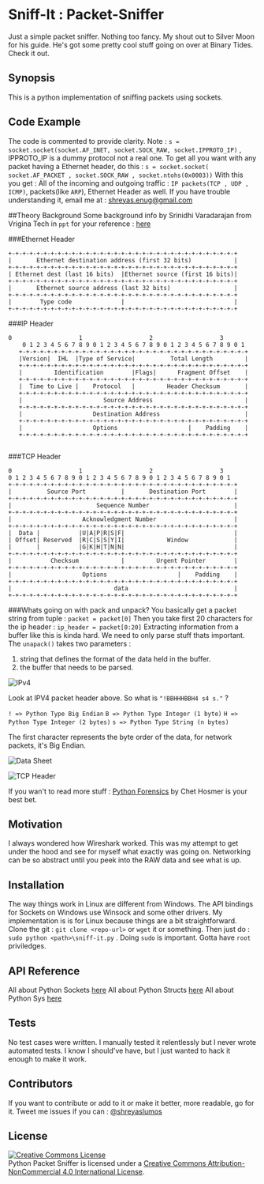 # Sniff-It : Packet-Sniffer
Just a simple packet sniffer. Nothing too fancy. 
My shout out to Silver Moon for his guide. He's got some pretty cool stuff going on over at Binary Tides. Check it out.

## Synopsis
This is a python implementation of sniffing packets using sockets.

## Code Example
The code is commented to provide clarity.
Note :  `s = socket.socket(socket.AF_INET, socket.SOCK_RAW, socket.IPPROTO_IP)` , IPPROTO_IP is a dummy protocol not a real one.
To get all you want with any packet having a Ethernet header, do this : `s = socket.socket( socket.AF_PACKET , socket.SOCK_RAW , socket.ntohs(0x0003))`
With this you get : All of the incoming and outgoing traffic : `IP packets(TCP , UDP , ICMP)`, packets(like `ARP`), Ethernet Header as well.
If you have trouble understanding it, email me at : [shreyas.enug@gmail.com](shreyas.enug@gmail.com)

##Theory Background
Some background info by Srinidhi Varadarajan from Vrigina Tech in `ppt` for your reference : [here](http://courses.cs.vt.edu/cs4254/fall04/slides/raw_1.pdf)


###Ethernet Header
```
+-+-+-+-+-+-+-+-+-+-+-+-+-+-+-+-+-+-+-+-+-+-+-+-+-+-+-+-+-+-+-+-+
|       Ethernet destination address (first 32 bits)            |
+-+-+-+-+-+-+-+-+-+-+-+-+-+-+-+-+-+-+-+-+-+-+-+-+-+-+-+-+-+-+-+-+
| Ethernet dest (last 16 bits)  |Ethernet source (first 16 bits)|
+-+-+-+-+-+-+-+-+-+-+-+-+-+-+-+-+-+-+-+-+-+-+-+-+-+-+-+-+-+-+-+-+
|       Ethernet source address (last 32 bits)                  |
+-+-+-+-+-+-+-+-+-+-+-+-+-+-+-+-+-+-+-+-+-+-+-+-+-+-+-+-+-+-+-+-+
|        Type code              |                               |
+-+-+-+-+-+-+-+-+-+-+-+-+-+-+-+-+-+-+-+-+-+-+-+-+-+-+-+-+-+-+-+-+

```
###IP Header
```
0                   1                   2                   3   
    0 1 2 3 4 5 6 7 8 9 0 1 2 3 4 5 6 7 8 9 0 1 2 3 4 5 6 7 8 9 0 1 
   +-+-+-+-+-+-+-+-+-+-+-+-+-+-+-+-+-+-+-+-+-+-+-+-+-+-+-+-+-+-+-+-+
   |Version|  IHL  |Type of Service|          Total Length         |
   +-+-+-+-+-+-+-+-+-+-+-+-+-+-+-+-+-+-+-+-+-+-+-+-+-+-+-+-+-+-+-+-+
   |         Identification        |Flags|      Fragment Offset    |
   +-+-+-+-+-+-+-+-+-+-+-+-+-+-+-+-+-+-+-+-+-+-+-+-+-+-+-+-+-+-+-+-+
   |  Time to Live |    Protocol   |         Header Checksum       |
   +-+-+-+-+-+-+-+-+-+-+-+-+-+-+-+-+-+-+-+-+-+-+-+-+-+-+-+-+-+-+-+-+
   |                       Source Address                          |
   +-+-+-+-+-+-+-+-+-+-+-+-+-+-+-+-+-+-+-+-+-+-+-+-+-+-+-+-+-+-+-+-+
   |                    Destination Address                        |
   +-+-+-+-+-+-+-+-+-+-+-+-+-+-+-+-+-+-+-+-+-+-+-+-+-+-+-+-+-+-+-+-+
   |                    Options                    |    Padding    |
   +-+-+-+-+-+-+-+-+-+-+-+-+-+-+-+-+-+-+-+-+-+-+-+-+-+-+-+-+-+-+-+-+
   
```
###TCP Header
```
0                   1                   2                   3
0 1 2 3 4 5 6 7 8 9 0 1 2 3 4 5 6 7 8 9 0 1 2 3 4 5 6 7 8 9 0 1
+-+-+-+-+-+-+-+-+-+-+-+-+-+-+-+-+-+-+-+-+-+-+-+-+-+-+-+-+-+-+-+-+
|          Source Port          |       Destination Port        |
+-+-+-+-+-+-+-+-+-+-+-+-+-+-+-+-+-+-+-+-+-+-+-+-+-+-+-+-+-+-+-+-+
|                        Sequence Number                        |
+-+-+-+-+-+-+-+-+-+-+-+-+-+-+-+-+-+-+-+-+-+-+-+-+-+-+-+-+-+-+-+-+
|                    Acknowledgment Number                      |
+-+-+-+-+-+-+-+-+-+-+-+-+-+-+-+-+-+-+-+-+-+-+-+-+-+-+-+-+-+-+-+-+
|  Data |           |U|A|P|R|S|F|                               |
| Offset| Reserved  |R|C|S|S|Y|I|            Window             |
|       |           |G|K|H|T|N|N|                               |
+-+-+-+-+-+-+-+-+-+-+-+-+-+-+-+-+-+-+-+-+-+-+-+-+-+-+-+-+-+-+-+-+
|           Checksum            |         Urgent Pointer        |
+-+-+-+-+-+-+-+-+-+-+-+-+-+-+-+-+-+-+-+-+-+-+-+-+-+-+-+-+-+-+-+-+
|                    Options                    |    Padding    |
+-+-+-+-+-+-+-+-+-+-+-+-+-+-+-+-+-+-+-+-+-+-+-+-+-+-+-+-+-+-+-+-+
|                             data                              |
+-+-+-+-+-+-+-+-+-+-+-+-+-+-+-+-+-+-+-+-+-+-+-+-+-+-+-+-+-+-+-+-+
```

###Whats going on with pack and unpack?
You basically get a packet string from tuple : `packet = packet[0]`
Then you take first 20 characters for the ip header : `ip_header = packet[0:20]`
Extracting information from a buffer like this is kinda hard. We need to only parse stuff thats important.
The `unapack()` takes two parameters : 
1. string that defines the format of the data held in the buffer.
2. the buffer that needs to be parsed.

![IPv4](https://github.com/shreyasgune/Packet-Sniffer/blob/master/ipv4format.PNG)

Look at IPV4 packet header above.
So what is `"!BBHHHBBH4 s4 s."` ?

`! => Python Type Big Endian`
`B => Python Type Integer (1 byte)`
`H => Python Type Integer (2 bytes)`
`s => Python Type String (n bytes)`

 The first character represents the byte order of the data, for network packets, it's Big Endian.
 
![Data Sheet](https://github.com/shreyasgune/Packet-Sniffer/blob/master/datasheet_unpack.PNG)

![TCP Header](https://github.com/shreyasgune/Packet-Sniffer/blob/master/tcpheader.PNG)

If you wan't to read more stuff : [Python Forensics](http://www.amazon.com/Python-Forensics-workbench-inventing-technology/dp/0124186769) by Chet Hosmer is your best bet.

## Motivation
I always wondered how Wireshark worked. This was my attempt to get under the hood and see for myself what exactly was going on.
Networking can be so abstract until you peek into the RAW data and see what is up.


## Installation
The way things work in Linux are different from Windows. The API bindings for Sockets on Windows use Winsock and some other drivers.
My implementation is is for Linux because things are a bit straightforward. 
Clone the git : `git clone <repo-url>` or `wget` it or something. 
Then just do : `sudo python <path>\sniff-it.py` . Doing `sudo` is important. Gotta have `root` priviledges.



## API Reference
All about Python Sockets [here](https://docs.python.org/2/library/socket.html)
All about Python Structs [here](https://docs.python.org/2/library/struct.html)
All about Python Sys     [here](https://docs.python.org/2/library/sys.html)


## Tests
No test cases were written. I manually tested it relentlessly but I never wrote automated tests. I know I should've have, but I just wanted to hack it enough to make it work.

## Contributors
If you want to contribute or add to it or make it better, more readable, go for it. Tweet me issues if you can  : [@shreyaslumos](https://www.twitter.com/shreyaslumos) 

## License
<a rel="license" href="http://creativecommons.org/licenses/by-nc/4.0/"><img alt="Creative Commons License" style="border-width:0" src="https://i.creativecommons.org/l/by-nc/4.0/88x31.png" /></a><br /><span xmlns:dct="http://purl.org/dc/terms/" property="dct:title">Python Packet Sniffer</span> is licensed under a <a rel="license" href="http://creativecommons.org/licenses/by-nc/4.0/">Creative Commons Attribution-NonCommercial 4.0 International License</a>.

